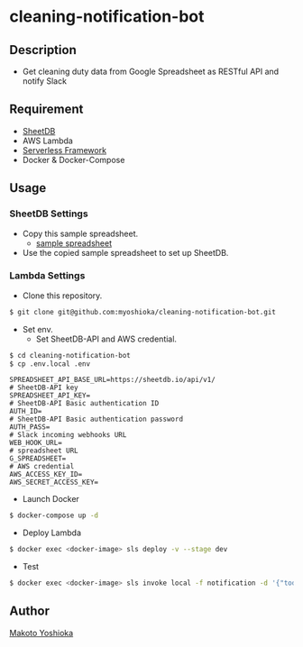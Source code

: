 cleaning-notification-bot
=========

## Description

- Get cleaning duty data from Google Spreadsheet as RESTful API and notify Slack

## Requirement

- [SheetDB](https://sheetdb.io/)
- AWS Lambda
- [Serverless Framework](https://serverless.com/)
- Docker & Docker-Compose

## Usage

### SheetDB Settings

- Copy this sample spreadsheet.
  - [sample spreadsheet](https://docs.google.com/spreadsheets/d/11FYBwRmZESeMyWizrYBh4JnfCIAO2pqrZ3ixYluENQM/edit?usp=sharing)
- Use the copied sample spreadsheet to set up SheetDB. 

### Lambda Settings

- Clone this repository. 

```bash
$ git clone git@github.com:myoshioka/cleaning-notification-bot.git
```

- Set env.
  - Set SheetDB-API and AWS credential.

```bash
$ cd cleaning-notification-bot
$ cp .env.local .env
```
```env
SPREADSHEET_API_BASE_URL=https://sheetdb.io/api/v1/
# SheetDB-API key
SPREADSHEET_API_KEY=
# SheetDB-API Basic authentication ID
AUTH_ID=
# SheetDB-API Basic authentication password
AUTH_PASS=
# Slack incoming webhooks URL
WEB_HOOK_URL=
# spreadsheet URL
G_SPREADSHEET=
# AWS credential
AWS_ACCESS_KEY_ID=
AWS_SECRET_ACCESS_KEY=

```

- Launch Docker

```bash
$ docker-compose up -d
```

- Deploy Lambda

```bash
$ docker exec <docker-image> sls deploy -v --stage dev
```

- Test

```bash
$ docker exec <docker-image> sls invoke local -f notification -d '{"today":"20190820"}'
```

## Author

[Makoto Yoshioka](https://github.com/myoshioka)

